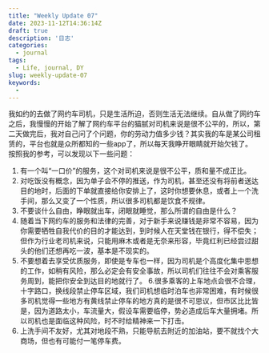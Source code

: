 ```yaml
---
title: "Weekly Update 07"
date: 2023-11-12T14:36:14Z
draft: true
description: '日志'
categories:
  - journal
tags:
  - Life, journal, DY
slug: weekly-update-07
keywords:
  - 
---
```


我如约的去做了网约车司机，只是生活所迫，否则生活无法继续。自从做了网约车之后，我慢慢的开始了解了网约车平台的猫腻对司机来说是很不公平的，所以，第二天做完后，我对自己问了个问题，你的劳动力值多少钱？其实我的车是某公司租赁的，平台也就是众所都知的一些app了，所以每天我睁开眼睛就开始欠钱了。  <!--more-->
按照我的参考，可以发现以下一些问题：  
 1. 有一个叫“一口价”的服务，这个对司机来说是很不公平，质和量不成正比。
 2. 对吃饭没有概念，因为单子会不停的推送，作为司机，甚至还没有将前者送达目的地时，后面的下单就直接给你安排上了，这时你想要休息，或者上一个洗手间，那么又变了一个性质，所以很多司机都是饮食不规律。
 3. 不要谈什么自由，睁眼就出车，闭眼就睡觉，那么所谓的自由是什么？
 4. 随着当下网约车的服务和法律的完善，对于新手来说赚钱是非常不容易，因为你需要牺牲自我代价的目的才能达到，到时候人在天堂钱在银行，得不偿失；但作为行业老司机来说，只能用麻木或者是无奈来形容，毕竟红利已经尝过甜头的他们还想再吃一波，基本是不现实的。
 5. 不要想着去享受优质服务，即使是专车也一样，因为司机是个高度化集中思想的工作，如稍有风险，那么必定会有安全事故，所以司机们往往不会对乘客服务周到，能把你安全到达目的地就行了。
 6.很多乘客的上车地点会很不合理，十字路口，换线段禁止停车区域，我们司机想临时泊车也非常困难，有时候很多司机觉得一些地方有黄线禁止停车的地方真的是很不可思议，但市区比比皆是，因为道路太小，车流量大，假设车需要临停，势必造成后车大量拥堵。所以司机也是面临这种风险，时不时给精神来一下打击。
 7. 上洗手间不友好，尤其对地段不熟，只能导航去附近的加油站，要不就找个大商场，但也有可能付一笔停车费。